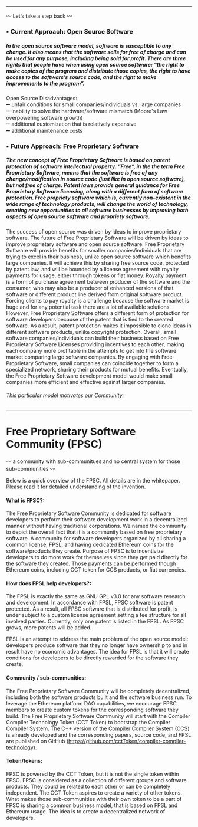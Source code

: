 ***  
:wavy_dash: Let’s take a step back :wavy_dash:
### :black_small_square: Current Approach: Open Source Software 
##### In the open source software model, software is susceptible to any change. It also means that the software sells for free of charge and can be used for any purpose, including being sold for profit. There are three rights that people have when using open source software: “the right to make copies of the program and distribute those copies, the right to have access to the software’s source code, and the right to make improvements to the program”. #####
  
Open Source Disadvantages:  
:heavy_minus_sign: unfair conditions for small companies/individuals vs. large companies  
:heavy_minus_sign: inability to solve the hardware/software mismatch (Moore's Law overpowering software growth)  
:heavy_minus_sign: additional customization that is relatively expensive  
:heavy_minus_sign: additional maintenance costs  


### :black_small_square: Future Approach: Free Proprietary Software 
##### The new concept of Free Proprietary Software is based on patent protection of software intellectual property. “Free”, in the the term Free Proprietary Software, means that the software is free of any change/modification in source code (just like in open source software), but not free of charge. Patent laws provide general guidance for Free Proprietary Software licensing, along with a different form of software protection. Free propriety software which is, currently non-existent in the wide range of technology products, will change the world of technology, creating new opportunities to all software businesses by improving both aspects of open source software and propriety software. #####
  
The success of open source was driven by ideas to improve proprietary software. The future of Free Proprietary Software will be driven by ideas to improve proprietary software and open source software. Free Proprietary Software will provide benefits for smaller companies/individuals that are trying to excel in their business, unlike open source software which benefits large companies. It will achieve this by sharing free source code, protected by patent law, and will be bounded by a license agreement with royalty payments for usage, either through tokens or fiat money. Royalty payment is a form of purchase agreement between producer of the software and the consumer, who may also be a producer of enhanced versions of that software or different product line derived from original software product. Forcing clients to pay royalty is a challenge because the software market is huge and for any potential task there are a lot of available solutions. However, Free Proprietary Software offers a different form of protection for software developers because of the patent that is tied to the created software. As a result, patent protection makes it impossible to clone ideas in different software products, unlike copyright protection. Overall, small software companies/individuals can build their business based on Free Proprietary Software Licenses providing incentives to each other, making each company more profitable in the attempts to get into the software market comparing large software companies. By engaging with Free Proprietary Software, small companies can coincide together to form a specialized network, sharing their products for mutual benefits. Eventually, the Free Proprietary Software development model would make small companies more efficient and effective against larger companies.  
  
  
###### This particular model motivates our Community: ######  
***  
# Free Proprietary Software Community (FPSC)
:wavy_dash: a community with sub-communitues and no central system for those sub-communities :wavy_dash:  
  
Below is a quick overview of the FPSC. All details are in the whitepaper. Please read it for detailed understanding of the invention.  
  
#### What is FPSC?:  
The Free Proprietary Software Community is dedicated for software developers to perform their software development work in a decentralized manner without having traditional corporations. We named the community to depict the overall fact that it is a community based on free proprietary software. A community for software developers organized by all sharing a common license, FPSL, and having dedicated Ethereum coins for the software/products they create. Purpose of FPSC is to incentivize developers to do more work for themselves since they get paid directly for the software they created. Those payments can be performed though Ethereum coins, including CCT token for CCS products, or fiat currencies.  
  
#### How does FPSL help developers?:  
The FPSL is exactly the same as GNU GPL v3.0 for any software research and development. In accordance with FPSL, FPSC software is patent protected. As a result, all FPSC software that is distributed for profit, is under subject to a custom license agreement setting a fee structure for all involved parties. Currently, only one patent is listed in the FPSL. As FPSC grows, more patents will be added. 

FPSL is an attempt to address the main problem of the open source model: developers produce software that they no longer have ownership to and in result have no economic advantages. The idea for FPSL is that it will create conditions for developers to be directly rewarded for the software they create. 

#### Community / sub-communities:  
The Free Proprietary Software Community will be completely decentralized, including both the software products built and the software business run. To leverage the Ethereum platform DAO capabilities, we encourage FPSC members to create custom tokens for the corresponding software they build. The Free Proprietary Software Community will start with the Compiler Compiler Technology Token (CCT Token) to bootstrap the Compiler Compiler System. The C++ version of the Compiler Compiler System (CCS) is already developed and the corresponding papers, source code, and FPSL are published on GitHub (https://github.com/cctToken/compiler-compiler-technology).  

#### Token/tokens:  
FPSC is powered by the CCT Token, but it is not the single token within FPSC. FPSC is considered as a collection of different groups and software products. They could be related to each other or can be completely independent. The CCT Token aspires to create a variety of other tokens. What makes those sub-communities with their own token to be a part of FPSC is sharing a common business model, that is based on FPSL and Ethereum usage. The idea is to create a decentralized network of developers.  


